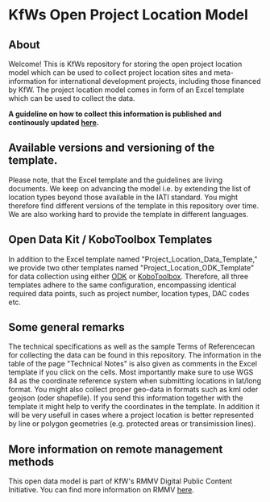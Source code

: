 # KfWs Open Project Location Model
## About
Welcome! This is KfWs repository for storing the open project location model which can be used to collect project location sites and meta-information for international development projects, including those financed by KfW. 
The project location model comes in form of an Excel template which can be used to collect the data. 

**A guideline on how to collect this information is published and continously updated [here](https://openkfw.github.io/open-geodata-model/).**

## Available versions and versioning of the template. 
Please note, that the Excel template and the guidelines are living documents. We keep on advancing the model i.e. by extending the list of location types beyond those available in the IATI standard. 
You might therefore find different versions of the template in this repository over time. We are also working hard to provide the template in different languages. 

## Open Data Kit / KoboToolbox Templates
In addition to the Excel template named "Project_Location_Data_Template," we provide two other templates named "Project_Location_ODK_Template" for data collection using either [ODK](https://getodk.org/) or [KoboToolbox](https://www.kobotoolbox.org/). Therefore, all three templates adhere to the same configuration, encompassing identical required data points, such as project number, location types, DAC codes etc.

## Some general remarks
The technical specifications as well as the sample Terms of Referencecan for collecting the data can be found in this repository. The information in the table of the page "Technical Notes" is also given as comments in the Excel template if you click on the cells. Most importantly make sure to use WGS 84 as the coordinate reference system when submitting locations in lat/long format. You might also collect proper geo-data in formats such as kml oder geojson (oder shapefile). If you send this information together with the template it might help to verify the coordinates in the template. In addition it will be very usefull in cases where a project location is better represented by line or polygon geometries (e.g. protected areas or transimission lines). 

## More information on remote management methods
This open data model is part of KfW's RMMV Digital Public Content Initiative. You can find more information on RMMV [here](https://www.kfw-entwicklungsbank.de/Service/Publications-Videos/Publications-by-topic/Digitalisation/RMMV-Guidebook/). 
